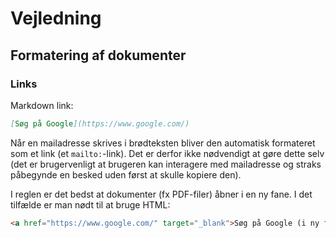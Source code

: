 # Vejledning

## Formatering af dokumenter

### Links

Markdown link:

```markdown
[Søg på Google](https://www.google.com/)
```

Når en mailadresse skrives i brødteksten bliver den automatisk formateret som et link (et `mailto:`-link). Det er derfor ikke nødvendigt at gøre dette selv (det er brugervenligt at brugeren kan interagere med mailadresse og straks påbegynde en besked uden først at skulle kopiere den).

I reglen er det bedst at dokumenter (fx PDF-filer) åbner i en ny fane. I det tilfælde er man nødt til at bruge HTML:

```html
<a href="https://www.google.com/" target="_blank">Søg på Google (i ny fane)</a>
```

